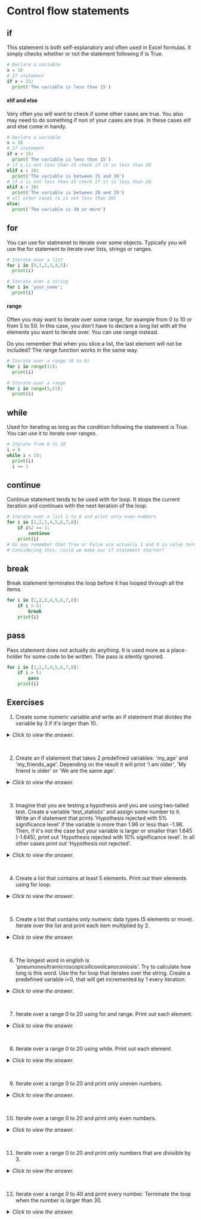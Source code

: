 # Control flow statements

## if

This statement is both self-explanatory and often used in Excel formulas. It simply checks whether or not the statement following if is True.
```python
# Declare a variable
x = 10
# If statement
if x < 15:
  print('The variable is less than 15')
```

#### elif and else

Very often you will want to check if some other cases are true. You also may need to do something if non of your cases are true. In these cases elif and else come in handy.

```python
# Declare a variable
x = 10
# If statement
if x < 15:
  print('The variable is less than 15')
# if x is not less than 15 check if it is less than 20
elif x < 20:
  print('The variable is between 15 and 19')
# if x is not less than 15 check if it is less than 20
elif x < 30:
  print('The variable is between 20 and 29')
# all other cases (x is not less than 30)
else:
  print('The variable is 30 or more')
```

## for

You can use for statmenet to iterate over some objects. Typically you will use the for statement to iterate over lists, strings or ranges.

```python
# Iterate over a list
for i in [0,1,2,3,4,5]:
  print(i)

# Iterate over a string
for i in 'your_name':
  print(i)
```

#### range

Often you may want to iterate over some range, for example from 0 to 10 or from 5 to 50. In this case, you don't have to declare a long list with all the elements you want to iterate over. You can use range instead.

Do you remember that when you slice a list, the last element will not be included? The range function works in the same way.

```python
# Iterate over a range (0 to 9)
for i in range(11):
  print(i)

# Iterate over a range
for i in range(5,51):
  print(i)
```

## while

Used for iterating as long as the condition following the statement is True. You can use it to iterate over ranges.

```python
# Iterate from 0 to 10
i = 0
while i < 10:
  print(i)
  i += 1
```

## continue

Continue statement tends to be used with for loop. It stops the current iteration and continues with the next iteration of the loop.

```python
# Iterate over a list 1 to 8 and print only even numbers
for i in [1,2,3,4,5,6,7,8]:
    if i%2 == 1:
        continue
    print(i)
# Do you remember that True or False are actually 1 and 0 in value terms?
# Considering this, could we make our if statement shorter?
```

## break

Break statement terminates the loop before it has looped through all the items.

```python
for i in [1,2,3,4,5,6,7,8]:
    if i > 5:
        break
    print(i)
```

## pass

Pass statement does not actually do anything. It is used more as a place-holder for some code to be written. The pass is silently ignored.

```python
for i in [1,2,3,4,5,6,7,8]:
    if i > 5:
        pass
    print(i)
```


## Exercises

1) Create some numeric variable and write an if statement that divides the variable by 3 if it's larger than 10.
<details><summary><i>Click to view the answer.</i></summary>
<p>

```python
x = 15

if x > 10:
    x = x/3
```

</p>
</details>
<p>&nbsp;</p>

2) Create an if statement that takes 2 predefined variables: 'my_age' and 'my_friends_age'. Depending on the result it will print 'I am older', 'My friend is older' or 'We are the same age'.
<details><summary><i>Click to view the answer.</i></summary>
<p>

```python
my_age = 27
my_friends_age = 28

if my_age > my_friends_age:
    print("I'm older")
elif my_age == my_friends_age:
    print('We are the same age')
else:
    print('My friend is older')
```

</p>
</details>
<p>&nbsp;</p>

3) Imagine that you are testing a hypothesis and you are using two-tailed test. Create a variable 'test_statistic' and assign some number to it. Write an if statement that prints 'Hypothesis rejected with 5% significance level' if the variable is more than 1.96 or less than -1.96. Then, if it's not the case but your variable is larger or smaller than 1.645 (-1.645), print out 'Hypothesis rejected with 10% significance level'. In all other cases print out 'Hypothesis not rejected'.
<details><summary><i>Click to view the answer.</i></summary>
<p>

```python
test_statistic = -1.7

if test_statistic > 1.96 or test_statistic < -1.96:
    print('Hypothesis rejected with 5% significance level')
elif test_statistic > 1.645 or test_statistic < -1.645:
    print('Hypothesis rejected with 10% significance level')
else:
    print('Hypothesis not rejected')
```

</p>
</details>
<p>&nbsp;</p>

4) Create a list that contains at least 5 elements. Print out their elements using for loop.
<details><summary><i>Click to view the answer.</i></summary>
<p>

```python
random_elements = [5, 4.5, True, 'Text', 6.1, 3.3]

for element in random_elements:
    print(element)
```

</p>
</details>
<p>&nbsp;</p>

5) Create a list that contains only numeric data types (5 elements or more). Iterate over the list and print each item multiplied by 2.
<details><summary><i>Click to view the answer.</i></summary>
<p>

```python
competition_scores = [10.5, 11.1, 9.6, 11.2, 10.2, 12.4, 8.6, 9.0]

for score in competition_scores:
    print(score*2)
```

</p>
</details>
<p>&nbsp;</p>

6) The longest word in english is 'pneumonoultramicroscopicsilicovolcanoconiosis'. Try to calculate how long is this word. Use the for loop that iterates over the string. Create a predefined variable i=0, that will get incremented by 1 every iteration.
<details><summary><i>Click to view the answer.</i></summary>
<p>

```python
i = 0
longest_word = 'pneumonoultramicroscopicsilicovolcanoconiosis'

for character in longest_word:
    i+=1
print(i)
```

</p>
</details>
<p>&nbsp;</p>

7) Iterate over a range 0 to 20 using for and range. Print out each element.
<details><summary><i>Click to view the answer.</i></summary>
<p>

```python
for i in range(21):
    print(i)
```

</p>
</details>
<p>&nbsp;</p>

8) Iterate over a range 0 to 20 using while. Print out each element.
<details><summary><i>Click to view the answer.</i></summary>
<p>

```python
i = 0
while i <= 20:
    print(i)
    i+=1
```

</p>
</details>
<p>&nbsp;</p>

9) Iterate over a range 0 to 20 and print only uneven numbers.
<details><summary><i>Click to view the answer.</i></summary>
<p>

```python
for i in range(21):
    if i%2 != 0:
        print(i)
    else:
        continue
```

</p>
</details>
<p>&nbsp;</p>

10) Iterate over a range 0 to 20 and print only even numbers.
<details><summary><i>Click to view the answer.</i></summary>
<p>

```python
for i in range(21):
    if i%2 == 0:
        print(i)
    else:
        continue
```

</p>
</details>
<p>&nbsp;</p>

11) Iterate over a range 0 to 20 and print only numbers that are divisible by 3.
<details><summary><i>Click to view the answer.</i></summary>
<p>

```python
for i in range(21):
    if i%3 == 0:
        print(i)
    else:
        continue
```

</p>
</details>
<p>&nbsp;</p>

12) Iterate over a range 0 to 40 and print every number. Terminate the loop when the number is larger than 30.
<details><summary><i>Click to view the answer.</i></summary>
<p>

```python
for i in range(41):
    if i>30:
        break
    else:
        print(i)
```

</p>
</details>
<p>&nbsp;</p>
